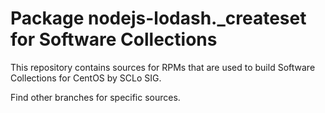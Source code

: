 # Package nodejs-lodash._createset for Software Collections

This repository contains sources for RPMs that are used
to build Software Collections for CentOS by SCLo SIG.

Find other branches for specific sources.

